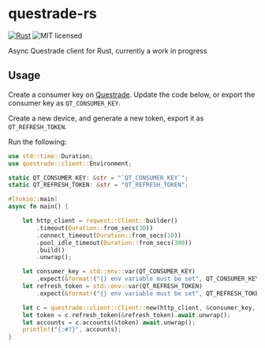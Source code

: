 # questrade-rs 

[![Rust](https://github.com/mchestr/questrade-rs/actions/workflows/rust.yml/badge.svg)](https://github.com/mchestr/questrade-rs/actions/workflows/rust.yml)
![MIT licensed](https://img.shields.io/badge/license-MIT-blue.svg)

Async Questrade client for Rust, currently a work in progress

## Usage

Create a consumer key on [Questrade](https://apphub.questrade.com/UI/UserApps.aspx). Update the code below, or export the consumer key as `QT_CONSUMER_KEY`.

Create a new device, and generate a new token, export it as `QT_REFRESH_TOKEN`.

Run the following:

```rust
use std::time::Duration;
use questrade::client::Environment;

static QT_CONSUMER_KEY: &str = "`QT_CONSUMER_KEY`";
static QT_REFRESH_TOKEN: &str = "QT_REFRESH_TOKEN";

#[tokio::main]
async fn main() {

    let http_client = reqwest::Client::builder()
        .timeout(Duration::from_secs(30))
        .connect_timeout(Duration::from_secs(10))
        .pool_idle_timeout(Duration::from_secs(300))
        .build()
        .unwrap();

    let consumer_key = std::env::var(QT_CONSUMER_KEY)
        .expect(&format!("{} env variable must be set", QT_CONSUMER_KEY));
    let refresh_token = std::env::var(QT_REFRESH_TOKEN)
        .expect(&format!("{} env variable must be set", QT_REFRESH_TOKEN));

    let c = questrade::client::Client::new(http_client, &consumer_key, Environment::Production).unwrap();
    let token = c.refresh_token(&refresh_token).await.unwrap();
    let accounts = c.accounts(&token).await.unwrap();
    println!("{:#?}", accounts);
}
```